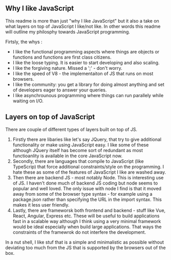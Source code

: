 ## Why I like JavaScript

This readme is more than just "why I like JavaScript" but it also a take on what layers on top of JavaScript I like/not like. In other words this readme will outline my philosphy towards JavaScript programming.

Firtsly, the whys :
- I like the functional programming aspects where things are objects or functions and functions are first class citizens. 
- I like the loose typing. It is easier to start developing and also scaling.
- I like the forgiving nature. Missed a ';' - don't worry.
- I like the speed of V8 - the implementaiton of JS that runs on most browsers.
- I like the community: you get a library for doing almost anything and set of developers eager to answer your queries.
- I like asynchrounous programming where things can run parallely while waiting on I/O.

## Layers on top of JavaScript
There are couple of different types of layers built on top of JS. 
1. Firstly there are libaries like let's say JQuery, that try to give additional functionality or make using JavaScript easy. I like some of these although JQuery itself has become sort of redundant as most functioanlity is available in the core JavaScript now.
2. Secondly, there are languages that compile to JavaScript (like TypeScrip) that force additional constraints/style on the programming. I hate these as some of the features of JavaScript I like are washed away.
3. Then there are backend JS - most notably Node. This is interesting use of JS. I haven't done much of backend JS coding but node seems to popular and well loved. The only issue with node I find is that it moved away from some of the browser type syntax - for example using a package.json rather than specifying the URL in the import syntax. This makes it less user friendly.
4. Lastly, there are frameworsk both frontend and backend - stuff like Vue, React, Angular, Express etc. These will be useful to build applications fast in a scalable way although I think using a very minimal framework would be ideal especially when build large applications. That ways the constraints of the framewrok do not interfere the development.

In a nut shell, I like stuf that is a simple and minimalistic as possible without deviating too much from the JS that is supported by the browsers out of the box.
